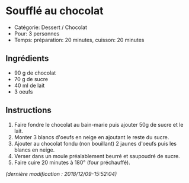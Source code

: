 # Soufflé au chocolat

* Catégorie: Dessert / Chocolat
* Pour: 3 personnes
* Temps: préparation: 20 minutes, cuisson: 20 minutes

## Ingrédients
* 90 g de chocolat
* 70 g de sucre
* 40 ml de lait
* 3 oeufs

## Instructions
1. Faire fondre le chocolat au bain-marie puis ajouter 50g de sucre et le lait.
1. Monter 3 blancs d'oeufs en neige en ajoutant le reste du sucre.
1. Ajouter au chocolat fondu (non bouillant) 2 jaunes d'oeufs puis les blancs en neige.
1. Verser dans un moule préalablement beurré et saupoudré de sucre.
1. Faire cuire 20 minutes à 180° (four préchauffé).

_(dernière modification : 2018/12/09-15:52:04)_
